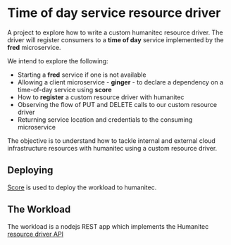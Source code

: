 # Time of day service resource driver

A project to explore how to write a custom humanitec resource driver. The driver will register consumers to a **time of day** service implemented by the **fred** microservice.

We intend to explore the following:

- Starting a **fred** service if one is not available
- Allowing a client microservice - **ginger** - to declare a dependency on a time-of-day service using **score**
- How to **register** a custom resource driver with humanitec
- Observing the flow of PUT and DELETE calls to our custom resource driver
- Returning service location and credentials to the consuming microservice

The objective is to understand how to tackle internal and external cloud infrastructure resources with humanitec using a custom resource driver.

## Deploying

[Score](https://score.dev/) is used to deploy the workload to humanitec.

## The Workload

The workload is a nodejs REST app which implements the Humanitec [resource driver API](https://developer.humanitec.com/drivers/reference/api-spec/)
